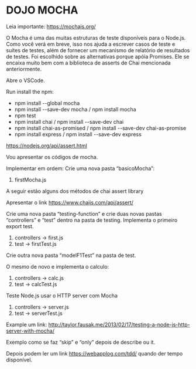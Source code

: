# DOJO MOCHA

Leia importante: 
https://mochajs.org/

O Mocha é uma das muitas estruturas de teste disponíveis para o Node.js. Como você verá em breve, isso nos ajuda a escrever casos de teste e suítes de testes, além de fornecer um mecanismo de relatório de resultados de testes. Foi escolhido sobre as alternativas porque apóia Promises. Ele se encaixa muito bem com a biblioteca de asserts de Chai mencionada anteriormente.

Abre o VSCode. 

Run install the npm:

* npm install --global mocha
* npm install --save-dev mocha / npm install mocha
* npm test
* npm install chai / npm install --save-dev chai
* npm install chai-as-promised / npm install --save-dev chai-as-promise
* npm install express / npm install --save-dev express

https://nodejs.org/api/assert.html

Vou apresentar os códigos de mocha.

Implementar em ordem:
Crie uma nova pasta “basicoMocha”: 
1. firstMocha.js

A seguir estão alguns dos métodos de chai assert library

Apresentar o link https://www.chaijs.com/api/assert/

Crie uma nova pasta “testing-function” e crie duas novas pastas “controllers” e “test” dentro na pasta de testing. Implementa o primeiro export test.
1. controllers -> first.js
2. test -> firstTest.js

Crie outra nova pasta “modelF1Test” na pasta de test. 

O mesmo de novo e implementa o calculo:
1. controllers -> calc.js
2. test -> calcTest.js

Teste Node.js usar o HTTP server com Mocha
1. controllers -> server.js
2. test -> serverTest.js

Example um link: 
http://taylor.fausak.me/2013/02/17/testing-a-node-js-http-server-with-mocha/


Exemplo como se faz “skip” e “only” depois de describe ou it. 

Depois podem ler um link https://webapplog.com/tdd/ quando der tempo disponível.
